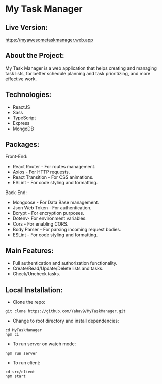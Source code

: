 # My Task Manager

## Live Version:
https://myawesometaskmanager.web.app

## About the Project:
My Task Manager is a web application that helps creating and managing task lists, for better schedule planning and task prioritizing, and more effective work.

## Technologies:
* ReactJS
* Sass
* TypeScript 
* Express
* MongoDB

## Packages:

Front-End:
* React Router - For routes management.
* Axios - For HTTP requests.
* React Transition - For CSS animations.
* ESLint - For code styling and formatting.

Back-End:
* Mongoose - For Data Base management.
* Json Web Token - For authentication.
* Bcrypt - For encryption purposes.
* Dotenv- For environment variables.
* Cors - For enabling CORS.
* Body Parser - For parsing incoming request bodies.
* ESLint - For code styling and formatting.

## Main Features:
* Full authentication and authorization functionality.
* Create/Read/Update/Delete lists and tasks.
* Check/Uncheck tasks.

## Local Installation:
* Clone the repo:
```
git clone https://github.com/Yahav9/MyTaskManager.git
```
* Change to root directory and install dependencies:
```
cd MyTaskManager
npm ci
```
* To run server on watch mode:
```
npm run server
```
* To run client:
```
cd src/client
npm start
```



